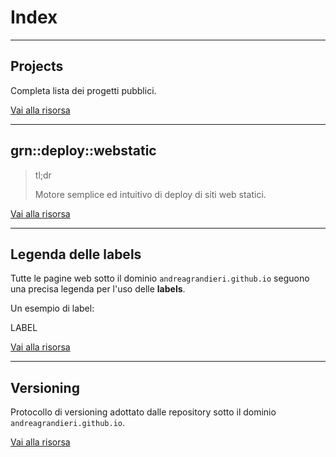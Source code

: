 # Index
<!-- Do not add to the table of contents -->

---

## Projects

Completa lista dei progetti pubblici.

[Vai alla risorsa](https://andreagrandieri.github.io/pages/Projects)

---

## grn::deploy::webstatic

> <p class="blockquote-title-fixer-purple">tl;dr</p>
>
> Motore semplice ed intuitivo di deploy di siti web statici.

[Vai alla risorsa](https://andreagrandieri.github.io/pages/grn-deploy-webstatic)

---

## Legenda delle labels

Tutte le pagine web sotto il dominio `andreagrandieri.github.io` seguono una precisa legenda per l'uso delle __labels__.

Un esempio di label:

LABEL

[Vai alla risorsa](https://andreagrandieri.github.io/pages/Legenda-labels)

---

## Versioning

Protocollo di versioning adottato dalle repository sotto il dominio `andreagrandieri.github.io`.

[Vai alla risorsa](https://andreagrandieri.github.io/pages/Versioning)